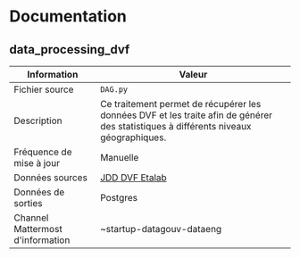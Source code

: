 # Documentation

## data_processing_dvf

| Information | Valeur |
| -------- | -------- |
| Fichier source     | `DAG.py`     |
| Description | Ce traitement permet de récupérer les données DVF et les traite afin de générer des statistiques à différents niveaux géographiques.  |
| Fréquence de mise à jour | Manuelle |
| Données sources | [JDD DVF Etalab](https://www.data.gouv.fr/fr/datasets/demandes-de-valeurs-foncieres-geolocalisees/) |
| Données de sorties | Postgres |
| Channel Mattermost d'information | ~startup-datagouv-dataeng |
